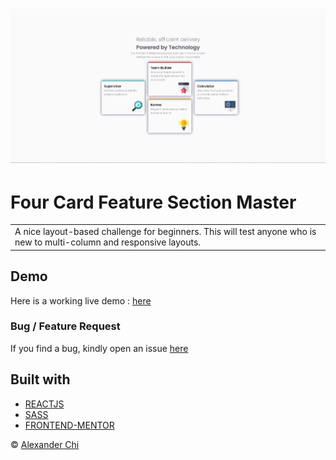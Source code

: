 # ![Four Card Feature Section Master](https://raw.githubusercontent.com/alexandercds/four-card-feature-section-master/master/src/assets/images/preview.jpg)
# Four Card Feature Section Master
<table>
<tr>
<td>
    A nice layout-based challenge for beginners. This will test anyone who is new to multi-column and responsive layouts.
</td>
</tr>
</table>


## Demo
Here is a working live demo :  [here](https://alexandercds.github.io/four-card-feature-section-master/)

### Bug / Feature Request

If you find a bug, kindly open an issue [here](https://github.com/alexandercds/four-card-feature-section-master/issues/new)

## Built with 

- [REACTJS](https://reactjs.org/)
- [SASS](https://sass-lang.com/)
- [FRONTEND-MENTOR](https://www.frontendmentor.io/challenges/)


© [Alexander Chi ](https://alexandercd.dev/)

